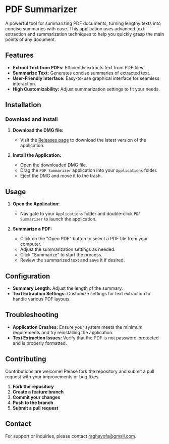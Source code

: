 # PDF Summarizer

A powerful tool for summarizing PDF documents, turning lengthy texts into concise summaries with ease. This application uses advanced text extraction and summarization techniques to help you quickly grasp the main points of any document.

## Features

- **Extract Text from PDFs:** Efficiently extracts text from PDF files.
- **Summarize Text:** Generates concise summaries of extracted text.
- **User-Friendly Interface:** Easy-to-use graphical interface for seamless interaction.
- **High Customizability:** Adjust summarization settings to fit your needs.

## Installation

### Download and Install

1. **Download the DMG file:**
   - Visit the [Releases page](link-to-your-release) to download the latest version of the application.

2. **Install the Application:**
   - Open the downloaded DMG file.
   - Drag the `PDF Summarizer` application into your `Applications` folder.
   - Eject the DMG and move it to the trash.

## Usage

1. **Open the Application:**
   - Navigate to your `Applications` folder and double-click `PDF Summarizer` to launch the application.

2. **Summarize a PDF:**
   - Click on the "Open PDF" button to select a PDF file from your computer.
   - Adjust the summarization settings as needed.
   - Click "Summarize" to start the process.
   - Review the summarized text and save it if desired.

## Configuration

- **Summary Length:** Adjust the length of the summary.
- **Text Extraction Settings:** Customize settings for text extraction to handle various PDF layouts.

## Troubleshooting

- **Application Crashes:** Ensure your system meets the minimum requirements and try reinstalling the application.
- **Text Extraction Issues:** Verify that the PDF is not password-protected and is properly formatted.

## Contributing

Contributions are welcome! Please fork the repository and submit a pull request with your improvements or bug fixes.

1. **Fork the repository**
2. **Create a feature branch**
3. **Commit your changes**
4. **Push to the branch**
5. **Submit a pull request**

   
## Contact
For support or inquiries, please contact [raghavofs@gmail.com](mailto:raghavofs@gmail.com).
